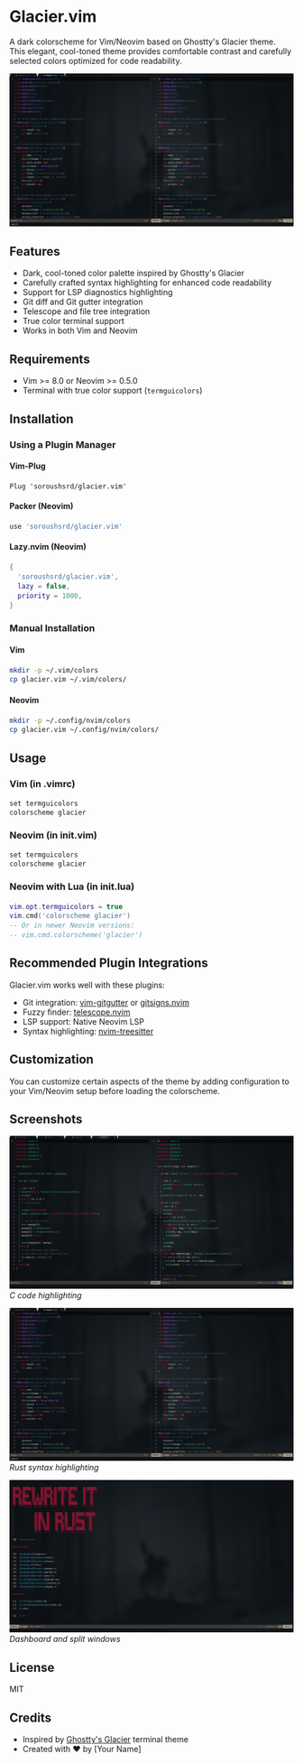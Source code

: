 # Glacier.vim

A dark colorscheme for Vim/Neovim based on Ghostty's Glacier theme. This elegant, cool-toned theme provides comfortable contrast and carefully selected colors optimized for code readability.

![Glacier Theme Preview](./assets/screenshots/Rust.png)

## Features

- Dark, cool-toned color palette inspired by Ghostty's Glacier
- Carefully crafted syntax highlighting for enhanced code readability
- Support for LSP diagnostics highlighting
- Git diff and Git gutter integration
- Telescope and file tree integration
- True color terminal support
- Works in both Vim and Neovim

## Requirements

- Vim >= 8.0 or Neovim >= 0.5.0
- Terminal with true color support (`termguicolors`)

## Installation

### Using a Plugin Manager

#### Vim-Plug
```vim
Plug 'soroushsrd/glacier.vim'
```

#### Packer (Neovim)
```lua
use 'soroushsrd/glacier.vim'
```

#### Lazy.nvim (Neovim)
```lua
{
  'soroushsrd/glacier.vim',
  lazy = false,
  priority = 1000,
}
```

### Manual Installation

#### Vim
```bash
mkdir -p ~/.vim/colors
cp glacier.vim ~/.vim/colors/
```

#### Neovim
```bash
mkdir -p ~/.config/nvim/colors
cp glacier.vim ~/.config/nvim/colors/
```

## Usage

### Vim (in .vimrc)
```vim
set termguicolors
colorscheme glacier
```

### Neovim (in init.vim)
```vim
set termguicolors
colorscheme glacier
```

### Neovim with Lua (in init.lua)
```lua
vim.opt.termguicolors = true
vim.cmd('colorscheme glacier')
-- Or in newer Neovim versions:
-- vim.cmd.colorscheme('glacier')
```

## Recommended Plugin Integrations

Glacier.vim works well with these plugins:
- Git integration: [vim-gitgutter](https://github.com/airblade/vim-gitgutter) or [gitsigns.nvim](https://github.com/lewis6991/gitsigns.nvim)
- Fuzzy finder: [telescope.nvim](https://github.com/nvim-telescope/telescope.nvim)
- LSP support: Native Neovim LSP
- Syntax highlighting: [nvim-treesitter](https://github.com/nvim-treesitter/nvim-treesitter)

## Customization

You can customize certain aspects of the theme by adding configuration to your Vim/Neovim setup before loading the colorscheme.

## Screenshots

![C Example](./assets/screenshots/C.png)
*C code highlighting*

![Rust Example](./assets/screenshots/Rust.png)
*Rust syntax highlighting*

![UI Elements](./assets/screenshots/dashboard.png)
*Dashboard and split windows*

## License

MIT

## Credits

- Inspired by [Ghostty's Glacier](https://github.com/mitchellh/ghostty) terminal theme
- Created with ❤️ by [Your Name]

